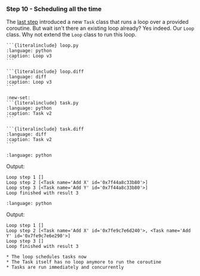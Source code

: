 ### Step 10 - Scheduling all the time

The [last step](step9) introduced a new `Task` class that runs a loop over a provided
coroutine. But wait isn't there an existing loop already? Yes indeed. Our
`Loop` class. Why not extend the `Loop` class to run this loop.


````{tab} Source
```{literalinclude} loop.py
:language: python
:caption: Loop v3
```
````
````{tab} Diff
```{literalinclude} loop.diff
:language: diff
:caption: Loop v3
```
````

````{tab} Source
:new-set:
```{literalinclude} task.py
:language: python
:caption: Task v2
```
````
````{tab} Diff
```{literalinclude} task.diff
:language: diff
:caption: Task v2
```
````

```{literalinclude} step10_1.py
:language: python
```

Output:

```
Loop step 1 []
Loop step 2 [<Task name='Add X' id='0x7f44a8c33b80'>]
Loop step 3 [<Task name='Add Y' id='0x7f44a8c33b80'>]
Loop finished with result 3
```

```{literalinclude} step10_2.py
:language: python
```

Output:

```
Loop step 1 []
Loop step 2 [<Task name='Add X' id='0x7fe9c7e6d240'>, <Task name='Add Y' id='0x7fe9c7e6e290'>]
Loop step 3 []
Loop finished with result 3
```

```{admonition} Summary
* The loop schedules tasks now
* The Task itself has no loop anymore to run the coroutine
* Tasks are run immediately and concurrently
```
